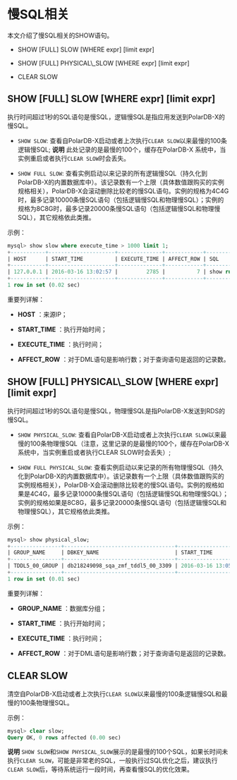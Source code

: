 慢SQL相关 
===========================

本文介绍了慢SQL相关的SHOW语句。

* SHOW \[FULL\] SLOW \[WHERE expr\] \[limit expr\]

* SHOW \[FULL\] PHYSICAL\\_SLOW \[WHERE expr\] \[limit expr\]

* CLEAR SLOW




SHOW \[FULL\] SLOW \[WHERE expr\] \[limit expr\] 
---------------------------------------------------------------------

执行时间超过1秒的SQL语句是慢SQL，逻辑慢SQL是指应用发送到PolarDB-X的慢SQL。

* `SHOW SLOW`: 查看自PolarDB-X启动或者上次执行`CLEAR SLOW`以来最慢的100条逻辑慢SQL;
  **说明** 此处记录的是最慢的100个，缓存在PolarDB-X 系统中，当实例重启或者执行`CLEAR SLOW`时会丢失。
  
* `SHOW FULL SLOW`: 查看实例启动以来记录的所有逻辑慢SQL（持久化到PolarDB-X的内置数据库中）。该记录数有一个上限（具体数值跟购买的实例规格相关），PolarDB-X会滚动删除比较老的慢SQL语句。实例的规格为4C4G时，最多记录10000条慢SQL语句（包括逻辑慢SQL和物理慢SQL）；实例的规格为8C8G时，最多记录20000条慢SQL语句（包括逻辑慢SQL和物理慢SQL），其它规格依此类推。




示例：

```sql
mysql> show slow where execute_time > 1000 limit 1;
+-----------+---------------------+--------------+------------+-----------+
| HOST      | START_TIME          | EXECUTE_TIME | AFFECT_ROW | SQL       |
+-----------+---------------------+--------------+------------+-----------+
| 127.0.0.1 | 2016-03-16 13:02:57 |         2785 |          7 | show rule |
+-----------+---------------------+--------------+------------+-----------+
1 row in set (0.02 sec)
```



重要列详解：

* **HOST** ：来源IP；

* **START_TIME** ：执行开始时间；

* **EXECUTE_TIME** ：执行时间；

* **AFFECT_ROW** ：对于DML语句是影响行数；对于查询语句是返回的记录数。




SHOW \[FULL\] PHYSICAL\\_SLOW \[WHERE expr\] \[limit expr\] 
--------------------------------------------------------------------------------

执行时间超过1秒的SQL语句是慢SQL，物理慢SQL是指PolarDB-X发送到RDS的慢SQL。

* `SHOW PHYSICAL_SLOW`: 查看自PolarDB-X启动或者上次执行`CLEAR SLOW`以来最慢的100条物理慢SQL（注意，这里记录的是最慢的100个，缓存在PolarDB-X系统中，当实例重启或者执行CLEAR SLOW时会丢失）;

* `SHOW FULL PHYSICAL_SLOW`: 查看实例启动以来记录的所有物理慢SQL（持久化到PolarDB-X的内置数据库中）。该记录数有一个上限（具体数值跟购买的实例规格相关），PolarDB-X会滚动删除比较老的慢SQL语句。实例的规格如果是4C4G，最多记录10000条慢SQL语句（包括逻辑慢SQL和物理慢SQL）；实例的规格如果是8C8G，最多记录20000条慢SQL语句（包括逻辑慢SQL和物理慢SQL），其它规格依此类推。




示例：

```sql
mysql> show physical_slow;
+----------------+-----------------------------------+---------------------+--------------+------------------+-------------------------+------------------------+------------+-----------------+
| GROUP_NAME     | DBKEY_NAME                        | START_TIME          | EXECUTE_TIME | SQL_EXECUTE_TIME | GETLOCK_CONNECTION_TIME | CREATE_CONNECTION_TIME | AFFECT_ROW | SQL             |
+----------------+-----------------------------------+---------------------+--------------+------------------+-------------------------+------------------------+------------+-----------------+
| TDDL5_00_GROUP | db218249098_sqa_zmf_tddl5_00_3309 | 2016-03-16 13:05:38 |         1057 |             1011 |                       0 |                      0 |          1 | select sleep(1) |
+----------------+-----------------------------------+---------------------+--------------+------------------+-------------------------+------------------------+------------+-----------------+
1 row in set (0.01 sec)
```



重要列详解：

* **GROUP_NAME** ：数据库分组；

* **START_TIME** ：执行开始时间；

* **EXECUTE_TIME** ：执行时间；

* **AFFECT_ROW** ：对于DML语句是影响行数；对于查询语句是返回的记录数。




CLEAR SLOW 
-------------------------------

清空自PolarDB-X启动或者上次执行`CLEAR SLOW`以来最慢的100条逻辑慢SQL和最慢的100条物理慢SQL。

示例：

```sql
mysql> clear slow;
Query OK, 0 rows affected (0.00 sec)
```


**说明** `SHOW SLOW`和`SHOW PHYSICAL_SLOW`展示的是最慢的100个SQL，如果长时间未执行`CLEAR SLOW`，可能是非常老的SQL，一般执行过SQL优化之后，建议执行`CLEAR SLOW`后，等待系统运行一段时间，再查看慢SQL的优化效果。
